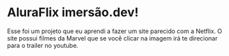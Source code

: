 # AluraFlix imersão.dev!

Esse foi um projeto que eu aprendi a fazer um site parecido com a Netflix.
O site possui filmes da Marvel que se você clicar na imagem irá te direcionar para o trailer no youtube.
